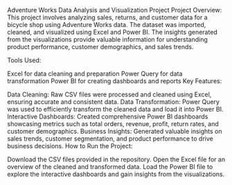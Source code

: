 Adventure Works Data Analysis and Visualization Project
Project Overview: This project involves analyzing sales, returns, and customer data for a bicycle shop using Adventure Works data. The dataset was imported, cleaned, and visualized using Excel and Power BI. The insights generated from the visualizations provide valuable information for understanding product performance, customer demographics, and sales trends.

Tools Used:

Excel for data cleaning and preparation
Power Query for data transformation
Power BI for creating dashboards and reports
Key Features:

Data Cleaning: Raw CSV files were processed and cleaned using Excel, ensuring accurate and consistent data.
Data Transformation: Power Query was used to efficiently transform the cleaned data and load it into Power BI.
Interactive Dashboards: Created comprehensive Power BI dashboards showcasing metrics such as total orders, revenue, profit, return rates, and customer demographics.
Business Insights: Generated valuable insights on sales trends, customer segmentation, and product performance to drive business decisions.
How to Run the Project:

Download the CSV files provided in the repository.
Open the Excel file for an overview of the cleaned and transformed data.
Load the Power BI file to explore the interactive dashboards and gain insights from the visualizations.

